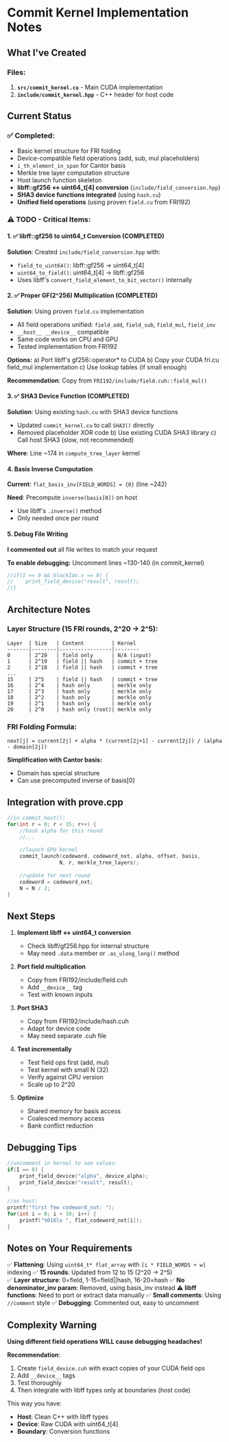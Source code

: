 # Commit Kernel Implementation Notes

## What I've Created

### Files:
1. **`src/commit_kernel.cu`** - Main CUDA implementation
2. **`include/commit_kernel.hpp`** - C++ header for host code

## Current Status

### ✅ Completed:
- Basic kernel structure for FRI folding
- Device-compatible field operations (add, sub, mul placeholders)
- `i_th_element_in_span` for Cantor basis
- Merkle tree layer computation structure
- Host launch function skeleton
- **libff::gf256 ↔ uint64_t[4] conversion** (`include/field_conversion.hpp`)
- **SHA3 device functions integrated** (using `hash.cu`)
- **Unified field operations** (using proven `field.cu` from FRI192)

### ⚠️ TODO - Critical Items:

#### 1. **✅ libff::gf256 to uint64_t Conversion (COMPLETED)**
**Solution**: Created `include/field_conversion.hpp` with:
- `field_to_uint64()`: libff::gf256 → uint64_t[4]
- `uint64_to_field()`: uint64_t[4] → libff::gf256
- Uses libff's `convert_field_element_to_bit_vector()` internally

#### 2. **✅ Proper GF(2^256) Multiplication (COMPLETED)**
**Solution**: Using proven `field.cu` implementation
- All field operations unified: `field_add`, `field_sub`, `field_mul`, `field_inv`
- `__host__ __device__` compatible
- Same code works on CPU and GPU
- Tested implementation from FRI192

**Options:**
a) Port libff's gf256::operator* to CUDA
b) Copy your CUDA fri.cu field_mul implementation
c) Use lookup tables (if small enough)

**Recommendation**: Copy from `FRI192/include/field.cuh::field_mul()`

#### 3. **✅ SHA3 Device Function (COMPLETED)**
**Solution**: Using existing `hash.cu` with SHA3 device functions
- Updated `commit_kernel.cu` to call `SHA3()` directly
- Removed placeholder XOR code
b) Use existing CUDA SHA3 library
c) Call host SHA3 (slow, not recommended)

**Where**: Line ~174 in `compute_tree_layer` kernel

#### 4. **Basis Inverse Computation**
**Current**: `flat_basis_inv[FIELD_WORDS] = {0}` (line ~242)

**Need**: Precompute `inverse(basis[0])` on host
- Use libff's `.inverse()` method
- Only needed once per round

#### 5. **Debug File Writing**
**I commented out** all file writes to match your request

**To enable debugging:**
Uncomment lines ~130-140 (in commit_kernel)
```cpp
//if(I == 0 && blockIdx.x == 0) {
//    print_field_device("result", result);
//}
```

## Architecture Notes

### Layer Structure (15 FRI rounds, 2^20 → 2^5):

```
Layer  | Size   | Content         | Kernel
-------|--------|-----------------|--------
0      | 2^20   | field only      | N/A (input)
1      | 2^19   | field || hash   | commit + tree
2      | 2^18   | field || hash   | commit + tree
...
15     | 2^5    | field || hash   | commit + tree
16     | 2^4    | hash only       | merkle only
17     | 2^3    | hash only       | merkle only
18     | 2^2    | hash only       | merkle only
19     | 2^1    | hash only       | merkle only
20     | 2^0    | hash only (root)| merkle only
```

### FRI Folding Formula:
```
next[j] = current[2j] + alpha * (current[2j+1] - current[2j]) / (alpha - domain[2j])
```

**Simplification with Cantor basis:**
- Domain has special structure
- Can use precomputed inverse of basis[0]

## Integration with prove.cpp

```cpp
//in commit_host():
for(int r = 0; r < 15; r++) {
    //hash alpha for this round
    //...
    
    //launch GPU kernel
    commit_launch(codeword, codeword_nxt, alpha, offset, basis,
                 N, r, merkle_tree_layers);
    
    //update for next round
    codeword = codeword_nxt;
    N = N / 2;
}
```

## Next Steps

1. **Implement libff ↔ uint64_t conversion**
   - Check libff/gf256.hpp for internal structure
   - May need `.data` member or `.as_ulong_long()` method

2. **Port field multiplication**
   - Copy from FRI192/include/field.cuh
   - Add `__device__` tag
   - Test with known inputs

3. **Port SHA3**
   - Copy from FRI192/include/hash.cuh  
   - Adapt for device code
   - May need separate .cuh file

4. **Test incrementally**
   - Test field ops first (add, mul)
   - Test kernel with small N (32)
   - Verify against CPU version
   - Scale up to 2^20

5. **Optimize**
   - Shared memory for basis access
   - Coalesced memory access
   - Bank conflict reduction

## Debugging Tips

```cpp
//uncomment in kernel to see values:
if(I == 0) {
    print_field_device("alpha", device_alpha);
    print_field_device("result", result);
}

//on host:
printf("first few codeword_nxt: ");
for(int i = 0; i < 10; i++) {
    printf("%016lx ", flat_codeword_nxt[i]);
}
```

## Notes on Your Requirements

✅ **Flattening**: Using `uint64_t* flat_array` with `[i * FIELD_WORDS + w]` indexing
✅ **15 rounds**: Updated from 12 to 15 (2^20 → 2^5)  
✅ **Layer structure**: 0=field, 1-15=field||hash, 16-20=hash
✅ **No denominator_inv param**: Removed, using basis_inv instead
⚠️ **libff functions**: Need to port or extract data manually
✅ **Small comments**: Using `//comment` style
✅ **Debugging**: Commented out, easy to uncomment

## Complexity Warning

**Using different field operations WILL cause debugging headaches!**

**Recommendation**: 
1. Create `field_device.cuh` with exact copies of your CUDA field ops
2. Add `__device__` tags
3. Test thoroughly
4. Then integrate with libff types only at boundaries (host code)

This way you have:
- **Host**: Clean C++ with libff types
- **Device**: Raw CUDA with uint64_t[4]
- **Boundary**: Conversion functions

